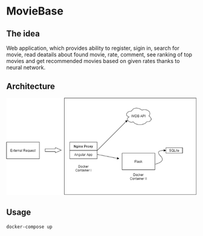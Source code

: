 # MovieBase

## The idea

Web application, which provides ability to register, sigin in, search for movie, read deatails about found movie, rate, comment, see ranking of top movies and get recommended movies based on given rates thanks to neural network.

## Architecture

![Basic Architecture Diagram](doc/diagram.png)

## Usage

```
docker-compose up
```
